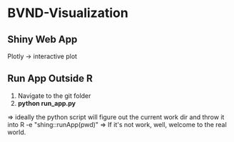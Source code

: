 # BVND-Visualization

## Shiny Web App
Plotly -> interactive plot

## Run App Outside R
1. Navigate to the git folder
2. **python run_app.py**

=> ideally the python script will figure out the current work dir and throw it into R -e "shing::runApp(pwd)"
=> If it's not work, well, welcome to the real world.
